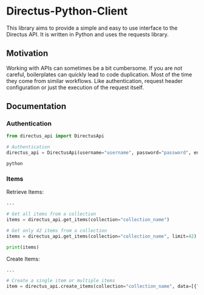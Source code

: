 # Directus-Python-Client

This library aims to provide a simple and easy to use interface to the Directus API. It is written in Python and uses
the requests library.

## Motivation

Working with APIs can sometimes be a bit cumbersome. If you are not careful, boilerplates can quickly lead to code
duplication. Most of the time they come from similar workflows. Like authentication, request header configuration or
just the execution of the request itself.

## Documentation

### Authentication

```python
from directus_api import DirectusApi

# Authentication
directus_api = DirectusApi(username="username", password="password", endpoint="https://directus.example.com")
```

```python```

### Items

Retrieve Items:

```python
...

# Get all items from a collection
items = directus_api.get_items(collection="collection_name")

# Get only 42 items from a collection
items = directus_api.get_items(collection="collection_name", limit=42)

print(items)
```

Create Items:

```python
...

# Create a single item or multiple items
item = directus_api.create_items(collection="collection_name", data=[{"title": "My new item"}])

```